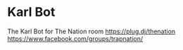Karl Bot
========

The Karl Bot for The Nation room
https://plug.dj/thenation
https://www.facebook.com/groups/trapnation/
